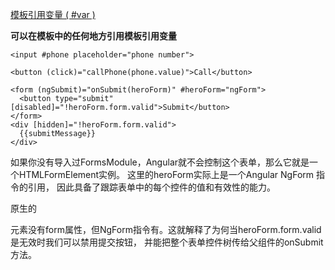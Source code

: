 [模板引用变量 ( #var )](https://angular.cn/guide/template-syntax#模板引用变量--var-)


**可以在模板中的任何地方引用模板引用变量**

```
<input #phone placeholder="phone number">

<button (click)="callPhone(phone.value)">Call</button>
```

```
<form (ngSubmit)="onSubmit(heroForm)" #heroForm="ngForm">
  <button type="submit" [disabled]="!heroForm.form.valid">Submit</button>
</form>
<div [hidden]="!heroForm.form.valid">
  {{submitMessage}}
</div>
```

如果你没有导入过FormsModule，Angular就不会控制这个表单，那么它就是一个HTMLFormElement实例。 这里的heroForm实际上是一个Angular NgForm 指令的引用， 因此具备了跟踪表单中的每个控件的值和有效性的能力。

原生的<form>元素没有form属性，但NgForm指令有。这就解释了为何当heroForm.form.valid是无效时我们可以禁用提交按钮， 并能把整个表单控件树传给父组件的onSubmit方法。